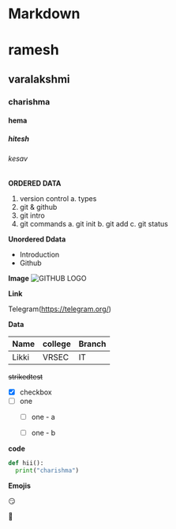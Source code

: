 # Markdown

# ramesh

## varalakshmi

### charishma

#### hema

##### hitesh

###### kesav

**ORDERED DATA**

1. version control
    a. types
2. git & github
3. git intro
4. git commands
    a. git init
    b. git add
    c. git status




**Unordered Ddata**
- Introduction
- Github


**Image**
![GITHUB LOGO](http://pngimg.com/uploads/github/github_PNG40.png)


**Link**

Telegram(https://telegram.org/)

**Data**

|Name|college|Branch|
|----|-------|------|
|Likki|VRSEC|IT|

~~strikedtest~~

- [x] checkbox
- [ ] one
  - [ ] one - a
  - [ ] one - b


**code**

```python
def hii():
  print("charishma")
```


**Emojis**

:smirk:

:princess:

